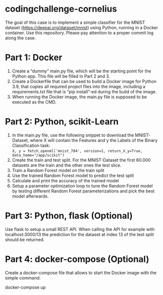 # codingchallenge-cornelius

The goal of this case is to implement a simple classifier for the MNIST dataset (https://deepai.org/dataset/mnist) using Python, running in a Docker container.
Use this repository. Please pay attention to a proper commit log along the case.

# Part 1: Docker 
	
1.	Create a “dummy” main.py file, which will be the starting point for the Python app. This file will be filled in Part 2 and 3. 
3.	Create a Dockerfile that can be used to build a Docker image for Python 3.9, that copies all required project files into the image, including a requirements.txt file that is “pip install”-ed during the build of the image. 
4.	When running the Docker image, the main.py file is supposed to be executed as the CMD. 

# Part 2: Python, scikit-Learn

1.	In the main.py file, use the following snippet to download the MNIST-Dataset, where X will contain the Features and y the Labels of the Binary Classification task:  
`
X, y = fetch_openml('mnist_784', version=1, return_X_y=True, data_home="/app/scikit")
`  
2.	Create the train and test split. For the MNIST-Dataset the first 60.000 datasets are the train and the other ones the test slice. 
3.	Train a Random Forest model on the train split 
4.	Use the trained Random Forest model to predict the test split 
5.	Calculate and print the accuracy of the trained model 
6.	Setup a parameter optimization loop to tune the Random Forest model by testing different Random Forest parameterizations and pick the best model afterwards. 

# Part 3: Python, flask (Optional)

Use flask to setup a small REST API. When calling the API for example with localhost:3000/13 the prediction for the dataset at index 13 of the test split should be returned. 

# Part 4: docker-compose (Optional)

Create a docker-compose file that allows to start the Docker image with the simple command: 

docker-compose up
